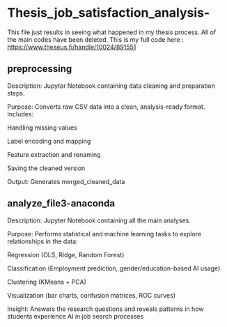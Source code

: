 # Thesis_job_satisfaction_analysis-
This file just results in seeing what happened in my thesis process. All of the main codes have been deleted. 
This is my full code here : https://www.theseus.fi/handle/10024/891551


## preprocessing 
Description: Jupyter Notebook containing data cleaning and preparation steps.

Purpose: Converts raw CSV data into a clean, analysis-ready format. Includes:

Handling missing values

Label encoding and mapping

Feature extraction and renaming

Saving the cleaned version

Output: Generates merged_cleaned_data


## analyze_file3-anaconda

Description: Jupyter Notebook containing all the main analyses.

Purpose: Performs statistical and machine learning tasks to explore relationships in the data:

Regression (OLS, Ridge, Random Forest)

Classification (Employment prediction, gender/education-based AI usage)

Clustering (KMeans + PCA)

Visualization (bar charts, confusion matrices, ROC curves)

Insight: Answers the research questions and reveals patterns in how students experience AI in job search processes

